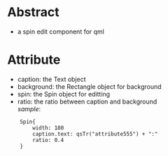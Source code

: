 # Abstract
* a spin edit component for qml  

# Attribute
* caption: the Text object  
* background: the Rectangle object for background  
* spin: the Spin object for editting  
* ratio: the ratio between caption and background  
_sample_:  
```
    Spin{
        width: 180
        caption.text: qsTr("attribute555") + ":"
        ratio: 0.4
    }
```  
</br>